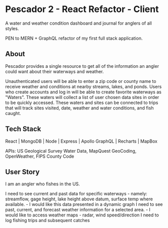 # Pescador 2 - React Refactor - Client

A water and weather condition dashboard and journal for anglers of all styles.

PEN to MERN + GraphQL refactor of my first full stack application.

## About

Pescador provides a single resource to get all of the information an angler could want about their waterways and weather.

Unauthenticated users will be able to enter a zip code or county name to receive weather and conditions at nearby streams, lakes, and ponds. Users who create accounts and log in will be able to create favorite waterways as "Waters". These waters will collect a list of user chosen data sites in order to be quickly accessed. These waters and sites can be connected to trips that will track sites visited, date, weather and water conditions, and fish caught.

## Tech Stack

React | MongoDB | Node | Express | Apollo GraphQL | Recharts | MapBox

APIs: US Geological Survey Water Data, MapQuest GeoCoding, OpenWeather, FIPS County Code

## User Story

I am an angler who fishes in the US.

I need to see current and past data for specific waterways - namely: streamflow, gage height, lake height above datum, surface temp where available.
    - I would like this data presented in a dynamic graph
I need to see past, current, and forecast weather information for a selected area.
    - I would like to access weather maps - radar, wind speed/direction
I need to log fishing trips and subsequent catches
